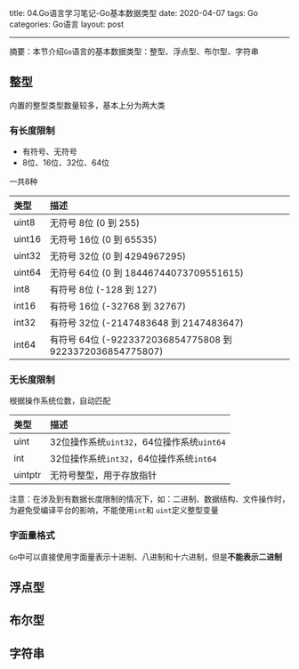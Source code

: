title: 04.Go语言学习笔记-Go基本数据类型
date: 2020-04-07
tags: Go
categories: Go语言
layout: post

------

摘要：本节介绍`Go`语言的基本数据类型：整型、浮点型、布尔型、字符串

<!-- more -->

## 整型

内置的整型类型数量较多，基本上分为两大类

### 有长度限制

- 有符号、无符号
- 8位、16位、32位、64位

一共8种

| 类型   | 描述                                                      |
| :----- | :-------------------------------------------------------- |
| uint8  | 无符号 8位 (0 到 255)                                     |
| uint16 | 无符号 16位 (0 到 65535)                                  |
| uint32 | 无符号 32位 (0 到 4294967295)                             |
| uint64 | 无符号 64位 (0 到 18446744073709551615)                   |
| int8   | 有符号 8位 (-128 到 127)                                  |
| int16  | 有符号 16位 (-32768 到 32767)                             |
| int32  | 有符号 32位 (-2147483648 到 2147483647)                   |
| int64  | 有符号 64位 (-9223372036854775808 到 9223372036854775807) |

### 无长度限制

根据操作系统位数，自动匹配

| 类型    | 描述                                       |
| :------ | :----------------------------------------- |
| uint    | 32位操作系统`uint32`，64位操作系统`uint64` |
| int     | 32位操作系统`int32`，64位操作系统`int64`   |
| uintptr | 无符号整型，用于存放指针                   |

注意：在涉及到有数据长度限制的情况下，如：二进制、数据结构、文件操作时，为避免受编译平台的影响，不能使用`int`和 `uint`定义整型变量

### 字面量格式

`Go`中可以直接使用字面量表示十进制、八进制和十六进制，但是**不能表示二进制**



## 浮点型

## 布尔型

## 字符串